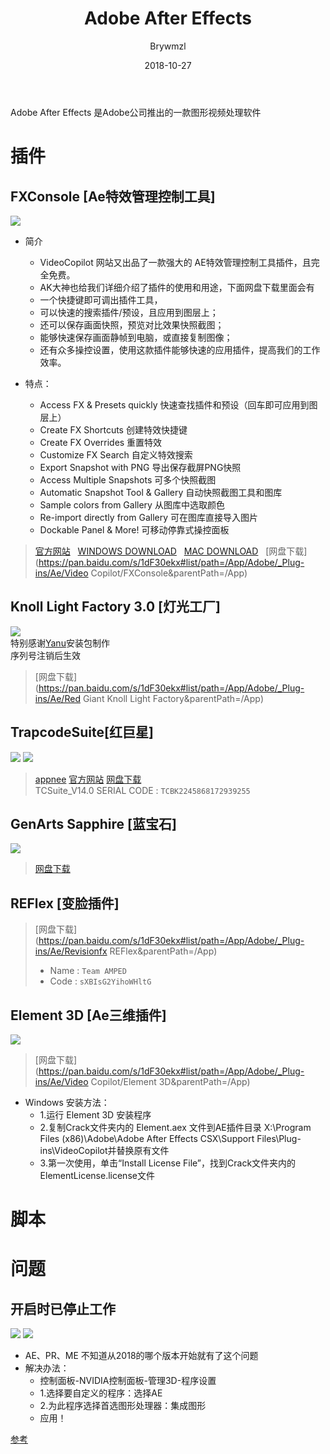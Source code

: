 ﻿---
layout:     post
title:      Adobe After Effects
date:       2018-10-27
author:     Brywmzl
tags: [Adobe,After Effects,Ae]
categories: [视频编辑]
password: 
abstract: 
message: 
---
Adobe After Effects 是Adobe公司推出的一款图形视频处理软件

<!--more-->

# 插件

## FXConsole [Ae特效管理控制工具]
![](https://www.videopanda.net/wp-content/uploads/2017/07/plugin-fx-console-tim-kiem-hieu-ung.jpg)
* 简介
	* VideoCopilot  网站又出品了一款强大的 AE特效管理控制工具插件，且完全免费。
	* AK大神也给我们详细介绍了插件的使用和用途，下面网盘下载里面会有
	* 一个快捷键即可调出插件工具，
	* 可以快速的搜索插件/预设，且应用到图层上；
	* 还可以保存画面快照，预览对比效果快照截图；
	* 能够快速保存画面静帧到电脑，或直接复制图像；
	* 还有众多操控设置，使用这款插件能够快速的应用插件，提高我们的工作效率。
    
* 特点：
	* Access FX & Presets quickly     快速查找插件和预设（回车即可应用到图层上）
	* Create FX Shortcuts         创建特效快捷键
	* Create FX Overrides           重置特效
	* Customize FX Search        自定义特效搜索
	* Export Snapshot with PNG     导出保存截屏PNG快照
	* Access Multiple Snapshots       可多个快照截图
	* Automatic Snapshot Tool & Gallery     自动快照截图工具和图库
	* Sample colors from Gallery        从图库中选取颜色
	* Re-import directly from Gallery    可在图库直接导入图片
	* Dockable Panel & More!     可移动停靠式操控面板

> [官方网站](http://www.videocopilot.net/blog/2016/10/new-workflow-plug-in-fx-console-is-now-available/)  
> [WINDOWS DOWNLOAD](http://videocopilot.net/dl/saxT2sTajE)  
> [MAC DOWNLOAD](http://videocopilot.net/dl/saxT2sTajf)  
> [网盘下载](https://pan.baidu.com/s/1dF30ekx#list/path=/App/Adobe/_Plug-ins/Ae/Video Copilot/FXConsole&parentPath=/App)   

## Knoll Light Factory 3.0 [灯光工厂]
![](/img/Adobe/AE/Knoll_Light_Factory/0.png)  
特别感谢[Yanu](http://www.ccav1.com/)安装包制作  
序列号注销后生效  
> [网盘下载](https://pan.baidu.com/s/1dF30ekx#list/path=/App/Adobe/_Plug-ins/Ae/Red Giant Knoll Light Factory&parentPath=/App)  

## TrapcodeSuite[红巨星]
![](/img/Adobe/AE/Trapcode_Suite_Installer2.jpg)
![](/img/Adobe/AE/2.png)
> [appnee](https://appnee.com/red-giant-complete-suite-universal-serial-numbers-collection/)
> [官方网站](http://www.redgiant.com/products/trapcode-suite/)
> [网盘下载](https://pan.baidu.com/s/1dF30ekx#list/path=/App/Adobe/_Plug-ins/Ae/TrapcodeSuite&parentPath=/App)  
> TCSuite_V14.0 SERIAL CODE : `TCBK2245868172939255`  

## GenArts Sapphire [蓝宝石]
![](/img/Adobe/AE/GAS.png)
> [网盘下载](https://pan.baidu.com/s/1dF30ekx#list/path=/App/Adobe/_Plug-ins/Ae/蓝宝石插件&parentPath=/App)

## REFlex [变脸插件]
> [网盘下载](https://pan.baidu.com/s/1dF30ekx#list/path=/App/Adobe/_Plug-ins/Ae/Revisionfx REFlex&parentPath=/App)
>- Name : `Team AMPED`  
>- Code : `sXBIsG2YihoWHltG`  

## Element 3D [Ae三维插件]
![](http://imglf2.ph.126.net/TS-gLDxL9msKHi_Luwh_dg==/6631270075838355293.png)  
> [网盘下载](https://pan.baidu.com/s/1dF30ekx#list/path=/App/Adobe/_Plug-ins/Ae/Video Copilot/Element 3D&parentPath=/App)  
* Windows 安装方法：  
	* 1.运行 Element 3D 安装程序  
	* 2.复制Crack文件夹内的 Element.aex 文件到AE插件目录 X:\Program Files (x86)\Adobe\Adobe After Effects CSX\Support Files\Plug-ins\VideoCopilot并替换原有文件  
	* 3.第一次使用，单击“Install License File”，找到Crack文件夹内的ElementLicense.license文件 

# 脚本

# 问题

## 开启时已停止工作

![](/img/Adobe/AE/0.png)
![](/img/Adobe/AE/1.png)
* AE、PR、ME 不知道从2018的哪个版本开始就有了这个问题
* 解决办法：
	* 控制面板-NVIDIA控制面板-管理3D-程序设置
	* 1.选择要自定义的程序：选择AE
	* 2.为此程序选择首选图形处理器：集成图形
	* 应用！

[参考](https://baijiahao.baidu.com/s?id=1607238696071752807)